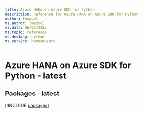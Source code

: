 ```yaml
---
title: Azure HANA on Azure SDK for Python
description: Reference for Azure HANA on Azure SDK for Python
author: lmazuel
ms.author: lmazuel
ms.data: 06/05/2023
ms.topic: reference
ms.devlang: python
ms.service: hanaonazure
---
```

# Azure HANA on Azure SDK for Python - latest
## Packages - latest
[!INCLUDE [packages](hana-on-azure-index.md)]